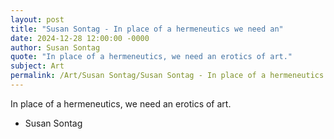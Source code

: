```yaml
---
layout: post
title: "Susan Sontag - In place of a hermeneutics we need an"
date: 2024-12-28 12:00:00 -0000
author: Susan Sontag
quote: "In place of a hermeneutics, we need an erotics of art."
subject: Art
permalink: /Art/Susan Sontag/Susan Sontag - In place of a hermeneutics we need an
---
```


In place of a hermeneutics, we need an erotics of art.

- Susan Sontag
